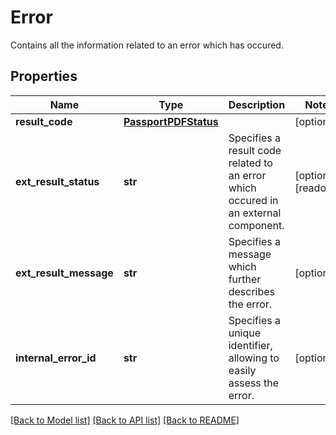 # Error

Contains all the information related to an error which has occured.
## Properties
Name | Type | Description | Notes
------------ | ------------- | ------------- | -------------
**result_code** | [**PassportPDFStatus**](PassportPDFStatus.md) |  | [optional] 
**ext_result_status** | **str** | Specifies a result code related to an error which occured in an external component. | [optional] [readonly] 
**ext_result_message** | **str** | Specifies a message which further describes the error. | [optional] 
**internal_error_id** | **str** | Specifies a unique identifier, allowing to easily assess the error. | [optional] 

[[Back to Model list]](../README.md#documentation-for-models) [[Back to API list]](../README.md#documentation-for-api-endpoints) [[Back to README]](../README.md)


